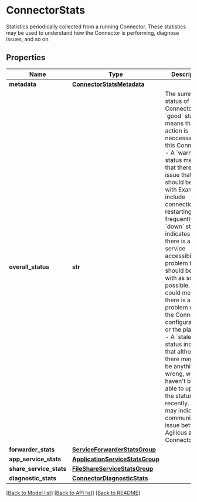 # ConnectorStats

Statistics periodically collected from a running Connector. These statistics may be used to understand how the Connector is performing, diagnose issues, and so on. 
## Properties
Name | Type | Description | Notes
------------ | ------------- | ------------- | -------------
**metadata** | [**ConnectorStatsMetadata**](ConnectorStatsMetadata.md) |  | 
**overall_status** | **str** | The summary status of the Connector. - A &#x60;good&#x60; status means that no action is neccessary on this Connector - A &#x60;warn&#x60; status means that there is an issue that should be dealt with   Examples include connections restarting frequently. - A &#x60;down&#x60; status indicates that there is a service accessibility problem   that should be dealt with as soon as possible. This could mean that there is a   problem with the Connector&#39;s configuration, or the platform. - A &#x60;stale&#x60; status indicates that although there may not be anything wrong,   we haven&#39;t been able to update the status recently. This may indicate   a communications issue between Agilicus and the Connector.  | 
**forwarder_stats** | [**ServiceForwarderStatsGroup**](ServiceForwarderStatsGroup.md) |  | [optional] 
**app_service_stats** | [**ApplicationServiceStatsGroup**](ApplicationServiceStatsGroup.md) |  | [optional] 
**share_service_stats** | [**FileShareServiceStatsGroup**](FileShareServiceStatsGroup.md) |  | [optional] 
**diagnostic_stats** | [**ConnectorDiagnosticStats**](ConnectorDiagnosticStats.md) |  | [optional] 

[[Back to Model list]](../README.md#documentation-for-models) [[Back to API list]](../README.md#documentation-for-api-endpoints) [[Back to README]](../README.md)


